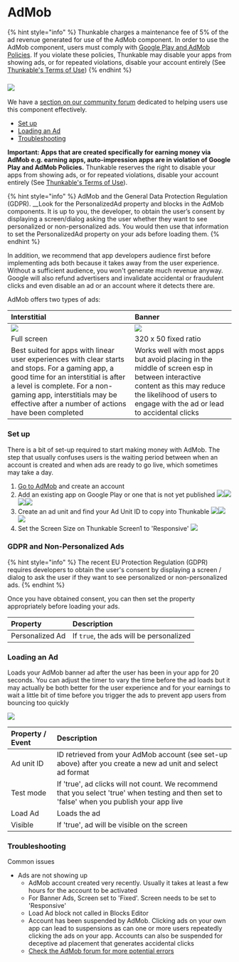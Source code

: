 # AdMob

{% hint style="info" %}
Thunkable charges a maintenance fee of 5% of the ad revenue generated for use of the AdMob component. In order to use the AdMob component, users must comply with [Google Play and AdMob Policies](https://support.google.com/googleplay/android-developer/answer/113474). If you violate these policies, Thunkable may disable your apps from showing ads, or for repeated violations, disable your account entirely \(See [Thunkable's Terms of Use](https://thunkable.com/#/terms)\)
{% endhint %}

###  ![](../../../../.gitbook/assets/admob-icon.png)

We have a [section on our community forum](https://community.thunkable.com/c/professional/admob) dedicated to helping users use this component effectively.

* [Set up](admob.md#set-up)
* [Loading an Ad](admob.md#loading-an-ad)
* [Troubleshooting](admob.md#troubleshooting)

**Important: Apps that are created specifically for earning money via AdMob e.g. earning apps, auto-impression apps are in violation of Google Play and AdMob Policies.** Thunkable reserves the right to disable your apps from showing ads, or for repeated violations, disable your account entirely \(See [Thunkable's Terms of Use](https://thunkable.com/#/terms)\).

{% hint style="info" %}
AdMob and the General Data Protection Regulation \(GDPR\). __Look for the PersonalizedAd property and blocks in the AdMob components. It is up to you, the developer, to obtain the user’s consent by displaying a screen/dialog asking the user whether they want to see personalized or non-personalized ads. You would then use that information to set the PersonalizedAd property on your ads before loading them.
{% endhint %}

In addition, we recommend that app developers audience first before implementing ads both because it takes away from the user experience. Without a sufficient audience, you won't generate much revenue anyway. Google will also refund advertisers and invalidate accidental or fraudulent clicks and even disable an ad or an account where it detects there are.

AdMob offers two types of ads:

| Interstitial | Banner |
| :--- | :--- |
| ![](../../../../.gitbook/assets/admob-fig-1.png) | ![](../../../../.gitbook/assets/admob-fig-2.png) |
| Full screen | 320 x 50 fixed ratio |
| Best suited for apps with linear user experiences with clear starts and stops.  For a gaming app, a good time for an interstitial is after a level is complete.  For a non-gaming app, interstitials may be effective after a number of actions have been completed | Works well with most apps but avoid placing in the middle of screen esp in between interactive content as this may reduce the likelihood of users to engage with the ad or lead to accidental clicks |

### Set up

There is a bit of set-up required to start making money with AdMob. The step that usually confuses users is the waiting period between when an account is created and when ads are ready to go live, which sometimes may take a day.

1. [Go to AdMob](https://www.google.com/admob/) and create an account 
2. Add an existing app on Google Play or one that is not yet published ![](../../../../.gitbook/assets/admob-fig-3.png)![](../../../../.gitbook/assets/admob-fig-4.png)![](../../../../.gitbook/assets/admob-fig-5.png)![](../../../../.gitbook/assets/admob-fig-6.png)
3. Create an ad unit and find your Ad Unit ID to copy into Thunkable  ![](../../../../.gitbook/assets/admob-fig-7.png)![](../../../../.gitbook/assets/admob-fig-8.png)![](../../../../.gitbook/assets/admob-fig-9.png)
4. Set the Screen Size on Thunkable Screen1 to 'Responsive' ![](../../../../.gitbook/assets/admob-fig-10.png)

### GDPR and Non-Personalized Ads

{% hint style="info" %}
The recent EU Protection Regulation \(GDPR\) requires developers to obtain the user's consent by displaying a screen / dialog to ask the user if they want to see personalized or non-personalized ads.
{% endhint %}

Once you have obtained consent, you can then set the property appropriately before loading your ads.

| Property | Description |
| :--- | :--- |
| Personalized Ad | If `true`, the ads will be personalized |

### Loading an Ad

Loads your AdMob banner ad after the user has been in your app for 20 seconds. You can adjust the timer to vary the time before the ad loads but it may actually be both better for the user experience and for your earnings to wait a little bit of time before you trigger the ads to prevent app users from bouncing too quickly

![](../../../../.gitbook/assets/admob-blocks-1.png)

| Property / Event | Description |
| :--- | :--- |
| Ad unit ID | ID retrieved from your AdMob account \(see set-up above\) after you create a new ad unit and select ad format |
| Test mode | If 'true', ad clicks will not count. We recommend that you select 'true' when testing and then set to 'false' when you publish your app live |
| Load Ad | Loads the ad |
| Visible | If 'true', ad will be visible on the screen |

### Troubleshooting

Common issues

* Ads are not showing up
  * AdMob account created very recently. Usually it takes at least a few hours for the account to be activated
  * For Banner Ads, Screen set to 'Fixed'. Screen needs to be set to 'Responsive'
  * Load Ad block not called in Blocks Editor
  * Account has been suspended by AdMob. Clicking ads on your own app can lead to suspensions as can one or more users repeatedly clicking the ads on your app. Accounts can also be suspended for deceptive ad placement that generates accidental clicks
  * [Check the AdMob forum for more potential errors](https://community.thunkable.com/c/professional/admob)

